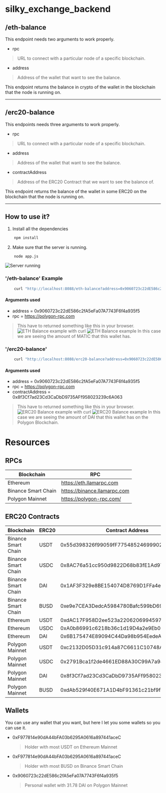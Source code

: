 # silky_exchange_backend

## /eth-balance
This endpoint needs two arguments to work properly.

- rpc
> URL to connect with a particular node of a specific blockchain.

- address
> Address of the wallet that want to see the balance.

This endpoint returns the balance in crypto of the wallet in the blockchain that the node is running on.

---

## /erc20-balance
This endpoints needs three arguments to work properly.

- rpc
> URL to connect with a particular node of a specific blockchain.

- address
> Address of the wallet that want to see the balance.

- contractAddress
> Address of the ERC20 Contract that we want to see the balance of.

This endpoint returns the balance of the wallet in some ERC20 on the blockchain that the node is running on.

---

## How to use it?
1. Install all the dependencies
```bash
    npm install
```

2. Make sure that the server is running.
```bash
    node app.js
```
![Server running](https://i.ibb.co/GTmbzzz/node-js-server-listening.png)

### '/eth-balance' Example
```bash
    curl "http://localhost:8088/eth-balance?address=0x9060723c22dE586c2fA5eFa07A7743F6f4a935f5&rpc=https://polygon-rpc.com"
```

#### Arguments used
- address = 0x9060723c22dE586c2fA5eFa07A7743F6f4a935f5
- rpc = https://polygon-rpc.com

> This have to returned something like this in your browser.
![ETH Balance example with curl](https://i.ibb.co/Xppg04z/curl-request-eth-balance.png)
![ETH Balance example](https://i.ibb.co/RPPttGk/ETH-BALANCE.png)
In this case we are seeing the amount of MATIC that this wallet has.

### '/erc20-balance'
```bash
    curl "http://localhost:8088/erc20-balance?address=0x9060723c22dE586c2fA5eFa07A7743F6f4a935f5&rpc=https://polygon-rpc.com&contractAddress=0x8f3Cf7ad23Cd3CaDbD9735AFf958023239c6A063"
```

#### Arguments used
- address = 0x9060723c22dE586c2fA5eFa07A7743F6f4a935f5
- rpc = https://polygon-rpc.com
- contractAddress = 0x8f3Cf7ad23Cd3CaDbD9735AFf958023239c6A063

> This have to returned something like this in your browser.
![ERC20 Balance example with curl](https://i.ibb.co/n3zm7qC/curl-request-erc20-balance.png)
![ERC20 Balance example](https://i.ibb.co/t4vkmKN/erc20-balance.png)
In this case we are seeing the amount of DAI that this wallet has on the Polygon Blockchain.

# Resources
## RPCs
| Blockchain | RPC |
| ------------ | ------------ |
| Ethereum | https://eth.llamarpc.com |
| Binance Smart Chain | https://binance.llamarpc.com |
| Polygon Mainnet | https://polygon-rpc.com/ |

## ERC20 Contracts
| Blockchain | ERC20 | Contract Address |
| ------------ | ------------ | ------------ |
| Binance Smart Chain | USDT | 0x55d398326f99059fF775485246999027B3197955 |
| Binance Smart Chain | USDC | 0x8AC76a51cc950d9822D68b83fE1Ad97B32Cd580d |
| Binance Smart Chain | DAI | 0x1AF3F329e8BE154074D8769D1FFa4eE058B1DBc3 |
| Binance Smart Chain | BUSD | 0xe9e7CEA3DedcA5984780Bafc599bD69ADd087D56 |
| Ethereum | USDT | 0xdAC17F958D2ee523a2206206994597C13D831ec7 |
| Ethereum | USDC | 0xA0b86991c6218b36c1d19D4a2e9Eb0cE3606eB48 |
| Ethereum | DAI | 0x6B175474E89094C44Da98b954EedeAC495271d0F |
| Polygon Mainnet | USDT | 0xc2132D05D31c914a87C6611C10748AEb04B58e8F |
| Polygon Mainnet | USDC | 0x2791Bca1f2de4661ED88A30C99A7a9449Aa84174 |
| Polygon Mainnet | DAI | 0x8f3Cf7ad23Cd3CaDbD9735AFf958023239c6A063 |
| Polygon Mainnet | BUSD | 0xdAb529f40E671A1D4bF91361c21bf9f0C9712ab7 |

## Wallets
You can use any wallet that you want, but here I let you some wallets so you can use it.
- 0xF977814e90dA44bFA03b6295A0616a897441aceC
    > Holder with most USDT on Ethereum Mainnet
- 0xF977814e90dA44bFA03b6295A0616a897441aceC
    > Holder with most BUSD on Binance Smart Chain
- 0x9060723c22dE586c2fA5eFa07A7743F6f4a935f5
    > Personal wallet with 31.78 DAI on Polygon Mainnet